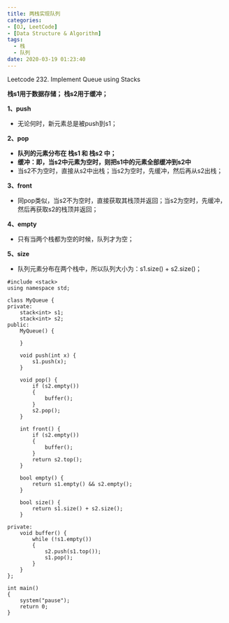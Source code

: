 ```yaml
---
title: 两栈实现队列
categories:
- [OJ, LeetCode]
- [Data Structure & Algorithm]
tags:
  - 栈
  - 队列
date: 2020-03-19 01:23:40
---
```

Leetcode 232. Implement Queue using Stacks
<!--more-->

**栈s1用于数据存储；**
**栈s2用于缓冲；**

**1、push**
- 无论何时，新元素总是被push到s1；

**2、pop**
- **队列的元素分布在 栈s1 和 栈s2 中；**
- **缓冲：即，当s2中元素为空时，则把s1中的元素全部缓冲到s2中**
- 当s2不为空时，直接从s2中出栈；当s2为空时，先缓冲，然后再从s2出栈；

**3、front**
- 同pop类似，当s2不为空时，直接获取其栈顶并返回；当s2为空时，先缓冲，然后再获取s2的栈顶并返回；

**4、empty**
- 只有当两个栈都为空的时候，队列才为空；

**5、size**
- 队列元素分布在两个栈中，所以队列大小为：s1.size() + s2.size()；
```
#include <stack>
using namespace std;

class MyQueue {
private:
	stack<int> s1;
	stack<int> s2;
public:
	MyQueue() {

	}

	void push(int x) {
		s1.push(x);
	}

	void pop() {
		if (s2.empty())
		{
			buffer();
		}
		s2.pop();
	}

	int front() {
		if (s2.empty())
		{
			buffer();
		}
		return s2.top();
	}

	bool empty() {
		return s1.empty() && s2.empty();
	}

	bool size() {
		return s1.size() + s2.size();
	}

private:
	void buffer() {
		while (!s1.empty())
		{
			s2.push(s1.top());
			s1.pop();
		}
	}
};

int main()
{
	system("pause");
    return 0;
}
```
